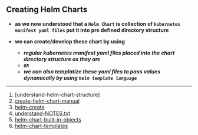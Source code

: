 ## Creating Helm Charts 

- **as we now understood that a `Helm Chart` is collection of `kubernetes manifest yaml files` put it into pre defined directory structure**

- **we can create/develop these chart by using**
   * ***regular kubernetes manifest yaml files placed into the chart directory structure as they are***
   * ***`OR`***
   * ***we can also templatize these yaml files to pass values dynamically by using `helm template language`***

---
01. [understand-helm-chart-structure]
02. [create-helm-chart-manual](01-create-helm-chart-manual.md)
03. [helm-create](02-helm-create.md)
04. [understand-NOTES.txt](03-understand-NOTES.txt.md)
05. [helm-chart-built-in-objects](04-built-in-objects.md)
06. [helm-chart-templates](05-helm-chart-template-functions.md)